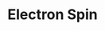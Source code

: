 <div style="float:right;margin:auto"><ebook-button title="Electron Spin" link="https://genchem.science.psu.edu/03-1-electron-spin"></ebook-button></div>

# Electron Spin



